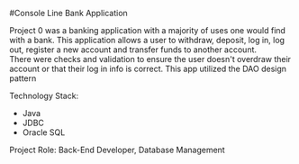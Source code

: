 #Console Line Bank Application

Project 0 was a banking application with a majority of uses one would find with a bank.
This application allows a user to withdraw, deposit, log in, log out, register a new account and transfer funds to another account.  
There were checks and validation to ensure the user doesn't overdraw their account or that their log in info is correct.
This app utilized the DAO design pattern

Technology Stack:
- Java
- JDBC
- Oracle SQL

Project Role: Back-End Developer, Database Management
